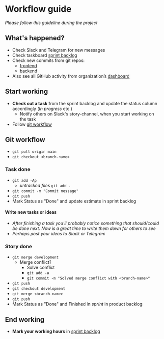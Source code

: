 # Workflow guide
_Please follow this guideline during the project_

## What's happened?
* Check Slack and Telegram for new messages
* Check taskboard [sprint backlog](https://docs.google.com/spreadsheets/d/1nCVv4__ZBgJAmnxx4Y7evX8--HsfqhYL4azqnDb5UFg/edit#gid=625081244)
* Check new commits from git repos:
  * [frontend](https://github.com/ohtuprojekti-2022/vesialue-front/tree/staging)
  * [backend](https://github.com/ohtuprojekti-2022/vesialue-back/tree/staging)
* Also see all GitHub activity from organization’s [dashboard](https://github.com/orgs/ohtuprojekti-2022/dashboard)

## Start working
* **Check out a task** from the sprint backlog and update the status column accordingly (_In progress_ etc.)
  * Notify others on Slack's story-channel, when you start working on the task
* Follow [git workflow](#git-workflow)

## Git workflow
* `git pull origin main`
* `git checkout <branch-name>`

### Task done
* `git add -Ap`
  * _untracked files_ `git add .`
* `git commit -m "Commit message"`
* `git push`
* Mark Status as "Done" and update estimate in sprint backlog 

#### Write new tasks or ideas
* _After finishing a task you'll probably notice something that should/could be done next. Now is a great time to write them down for others to see_
* _Perhaps post your ideas to Slack or Telegram_

### Story done
* `git merge development`
  * Merge conflict?
    * Solve conflict
    * `git add -a`
    * `git commit -m "Solved merge conflict with <branch-name>"`
* `git push`
* `git checkout development`
* `git merge <branch-name>`
* `git push`
* Mark Status as "Done" and Finished in _sprint_ in product backlog

## End working
* **Mark your working hours** in [sprint backlog](https://docs.google.com/spreadsheets/d/1nCVv4__ZBgJAmnxx4Y7evX8--HsfqhYL4azqnDb5UFg/edit#gid=625081244)

